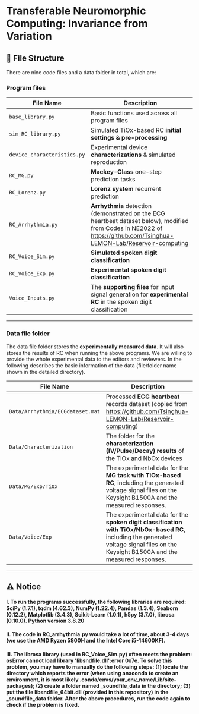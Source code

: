 # Transferable Neuromorphic Computing: Invariance from Variation



## 📁 File Structure
There are nine code files and a data folder in total, which are:
### Program files
| File Name | Description |
|-----------|-------------|
| `base_library.py` | Basic functions used across all program files |
| `sim_RC_library.py` | Simulated TiOx-based RC **initial settings & pre-processing** |
| `device_characteristics.py` | Experimental device **characterizations** & simulated reproduction |
| `RC_MG.py` | **Mackey-Glass** one-step prediction tasks |
| `RC_Lorenz.py` | **Lorenz system** recurrent prediction |
| `RC_Arrhythmia.py` | **Arrhythmia** detection (demonstrated on the ECG heartbeat dataset below), modified from Codes in NE2022 of https://github.com/Tsinghua-LEMON-Lab/Reservoir-computing|
| `RC_Voice_Sim.py` |  **Simulated spoken digit classification**  |
| `RC_Voice_Exp.py` |  **Experimental spoken digit classification**|
| `Voice_Inputs.py` | The **supporting files** for input signal generation for **experimental RC** in the spoken digit classification|

---
### Data file folder
The data file folder stores the **experimentally measured data**. It will also stores the results of RC when running the above programs. We are willing to provide the whole experimental data to the editors and reviewers. In the following describes the basic information of the data (file/folder name shown in the detailed directory).

| File Name | Description |
|-----------|-------------|
| `Data/Arrhythmia/ECGdataset.mat` | Processed **ECG heartbeat** records dataset (copied from https://github.com/Tsinghua-LEMON-Lab/Reservoir-computing)|
| `Data/Characterization` | The folder for the **characterization (IV/Pulse/Decay) results** of the TiOx and NbOx devices |
| `Data/MG/Exp/TiOx` | The experimental data for the **MG task with TiOx-based RC**, including the generated voltage signal files on the Keysight B1500A and the measured responses. |
| `Data/Voice/Exp` | The experimental data for the **spoken digit classification with TiOx/NbOx-based RC**, including the generated voltage signal files on the Keysight B1500A and the measured responses. |

--------

## ⚠️ Notice
#### I. To run the programs successfully, the following libraries are required: SciPy (1.7.1), tqdm (4.62.3), NumPy (1.22.4), Pandas (1.3.4), Seaborn (0.12.2), Matplotlib (3.4.3), Scikit-Learn (1.0.1), h5py (3.7.0), librosa (0.10.0). Python version 3.8.20

#### II. The code in RC_arrhythmia.py would take a lot of time, about 3-4 days (we use the AMD Ryzen 5800H and the Intel Core i5-14600KF).

#### III. The librosa library (used in RC_Voice_Sim.py) often meets the problem: osError cannot load library 'libsndfile.dll':error 0x7e. To solve this problem, you may have to manually do the following steps: (1) locate the directory which reports the error (when using anaconda to create an environment, it is most likely .conda/envs/your_env_name/Lib/site-packages); (2) create a folder named _soundfile_data in the directory; (3) put the file libsndfile_64bit.dll (provided in this repository) in the _soundfile_data folder. After the above procedures, run the code again to check if the problem is fixed.










